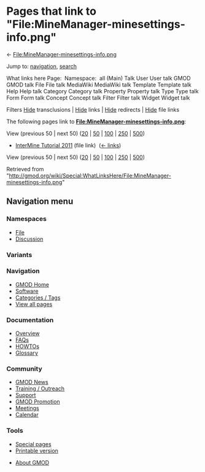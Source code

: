 <div id="mw-page-base" class="noprint">

</div>

<div id="mw-head-base" class="noprint">

</div>

<div id="content" class="mw-body" role="main">

<span id="top"></span>

<div id="mw-js-message" style="display:none;">

</div>



# <span dir="auto">Pages that link to "File:MineManager-minesettings-info.png"</span>

<div id="bodyContent">

<div id="contentSub">

←
[File:MineManager-minesettings-info.png](/wiki/File:MineManager-minesettings-info.png "File:MineManager-minesettings-info.png")

</div>

<div id="jump-to-nav" class="mw-jump">

Jump to: [navigation](#mw-navigation), [search](#p-search)

</div>

<div id="mw-content-text">

What links here Page:  Namespace:  all (Main) Talk User User talk GMOD
GMOD talk File File talk MediaWiki MediaWiki talk Template Template talk
Help Help talk Category Category talk Property Property talk Type Type
talk Form Form talk Concept Concept talk Filter Filter talk Widget
Widget talk

Filters
[Hide](/mediawiki/index.php?title=Special:WhatLinksHere/File:MineManager-minesettings-info.png&hidetrans=1 "Special:WhatLinksHere/File:MineManager-minesettings-info.png")
transclusions \|
[Hide](/mediawiki/index.php?title=Special:WhatLinksHere/File:MineManager-minesettings-info.png&hidelinks=1 "Special:WhatLinksHere/File:MineManager-minesettings-info.png")
links \|
[Hide](/mediawiki/index.php?title=Special:WhatLinksHere/File:MineManager-minesettings-info.png&hideredirs=1 "Special:WhatLinksHere/File:MineManager-minesettings-info.png")
redirects \|
[Hide](/mediawiki/index.php?title=Special:WhatLinksHere/File:MineManager-minesettings-info.png&hideimages=1 "Special:WhatLinksHere/File:MineManager-minesettings-info.png")
file links

The following pages link to
**[File:MineManager-minesettings-info.png](/wiki/File:MineManager-minesettings-info.png "File:MineManager-minesettings-info.png")**:

View (previous 50 \| next 50)
([20](/mediawiki/index.php?title=Special:WhatLinksHere/File:MineManager-minesettings-info.png&limit=20 "Special:WhatLinksHere/File:MineManager-minesettings-info.png")
\|
[50](/mediawiki/index.php?title=Special:WhatLinksHere/File:MineManager-minesettings-info.png&limit=50 "Special:WhatLinksHere/File:MineManager-minesettings-info.png")
\|
[100](/mediawiki/index.php?title=Special:WhatLinksHere/File:MineManager-minesettings-info.png&limit=100 "Special:WhatLinksHere/File:MineManager-minesettings-info.png")
\|
[250](/mediawiki/index.php?title=Special:WhatLinksHere/File:MineManager-minesettings-info.png&limit=250 "Special:WhatLinksHere/File:MineManager-minesettings-info.png")
\|
[500](/mediawiki/index.php?title=Special:WhatLinksHere/File:MineManager-minesettings-info.png&limit=500 "Special:WhatLinksHere/File:MineManager-minesettings-info.png"))

- [InterMine Tutorial
  2011](/wiki/InterMine_Tutorial_2011 "InterMine Tutorial 2011") (file
  link) ‎ <span class="mw-whatlinkshere-tools">([←
  links](/mediawiki/index.php?title=Special:WhatLinksHere&target=InterMine+Tutorial+2011 "Special:WhatLinksHere"))</span>

View (previous 50 \| next 50)
([20](/mediawiki/index.php?title=Special:WhatLinksHere/File:MineManager-minesettings-info.png&limit=20 "Special:WhatLinksHere/File:MineManager-minesettings-info.png")
\|
[50](/mediawiki/index.php?title=Special:WhatLinksHere/File:MineManager-minesettings-info.png&limit=50 "Special:WhatLinksHere/File:MineManager-minesettings-info.png")
\|
[100](/mediawiki/index.php?title=Special:WhatLinksHere/File:MineManager-minesettings-info.png&limit=100 "Special:WhatLinksHere/File:MineManager-minesettings-info.png")
\|
[250](/mediawiki/index.php?title=Special:WhatLinksHere/File:MineManager-minesettings-info.png&limit=250 "Special:WhatLinksHere/File:MineManager-minesettings-info.png")
\|
[500](/mediawiki/index.php?title=Special:WhatLinksHere/File:MineManager-minesettings-info.png&limit=500 "Special:WhatLinksHere/File:MineManager-minesettings-info.png"))

</div>

<div class="printfooter">

Retrieved from
"<http://gmod.org/wiki/Special:WhatLinksHere/File:MineManager-minesettings-info.png>"

</div>

<div id="catlinks" class="catlinks catlinks-allhidden">

</div>

<div class="visualClear">

</div>

</div>

</div>

<div id="mw-navigation">

## Navigation menu

<div id="mw-head">



<div id="left-navigation">

<div id="p-namespaces" class="vectorTabs" role="navigation"
aria-labelledby="p-namespaces-label">

### Namespaces

- <span id="ca-nstab-image"><a href="/wiki/File:MineManager-minesettings-info.png" accesskey="c"
  title="View the file page [c]">File</a></span>
- <span id="ca-talk"><a
  href="/mediawiki/index.php?title=File_talk:MineManager-minesettings-info.png&amp;action=edit&amp;redlink=1"
  accesskey="t"
  title="Discussion about the content page [t]">Discussion</a></span>

</div>

<div id="p-variants" class="vectorMenu emptyPortlet" role="navigation"
aria-labelledby="p-variants-label">

### 

### Variants[](#)

<div class="menu">

</div>

</div>

</div>





</div>

</div>

</div>

<div id="mw-panel">

<div id="p-logo" role="banner">

<a href="/wiki/Main_Page"
style="background-image: url(http://gmod.org/images/GMOD-cogs.png);"
title="Visit the main page"></a>

</div>

<div id="p-Navigation" class="portal" role="navigation"
aria-labelledby="p-Navigation-label">

### Navigation

<div class="body">

- <span id="n-GMOD-Home">[GMOD Home](/wiki/Main_Page)</span>
- <span id="n-Software">[Software](/wiki/GMOD_Components)</span>
- <span id="n-Categories-.2F-Tags">[Categories /
  Tags](/wiki/Categories)</span>
- <span id="n-View-all-pages">[View all
  pages](/wiki/Special:AllPages)</span>

</div>

</div>

<div id="p-Documentation" class="portal" role="navigation"
aria-labelledby="p-Documentation-label">

### Documentation

<div class="body">

- <span id="n-Overview">[Overview](/wiki/Overview)</span>
- <span id="n-FAQs">[FAQs](/wiki/Category:FAQ)</span>
- <span id="n-HOWTOs">[HOWTOs](/wiki/Category:HOWTO)</span>
- <span id="n-Glossary">[Glossary](/wiki/Glossary)</span>

</div>

</div>

<div id="p-Community" class="portal" role="navigation"
aria-labelledby="p-Community-label">

### Community

<div class="body">

- <span id="n-GMOD-News">[GMOD News](/wiki/GMOD_News)</span>
- <span id="n-Training-.2F-Outreach">[Training /
  Outreach](/wiki/Training_and_Outreach)</span>
- <span id="n-Support">[Support](/wiki/Support)</span>
- <span id="n-GMOD-Promotion">[GMOD
  Promotion](/wiki/GMOD_Promotion)</span>
- <span id="n-Meetings">[Meetings](/wiki/Meetings)</span>
- <span id="n-Calendar">[Calendar](/wiki/Calendar)</span>

</div>

</div>

<div id="p-tb" class="portal" role="navigation"
aria-labelledby="p-tb-label">

### Tools

<div class="body">

- <span id="t-specialpages"><a href="/wiki/Special:SpecialPages" accesskey="q"
  title="A list of all special pages [q]">Special pages</a></span>
- <span id="t-print"><a
  href="/mediawiki/index.php?title=Special:WhatLinksHere/File:MineManager-minesettings-info.png&amp;printable=yes"
  rel="alternate" accesskey="p"
  title="Printable version of this page [p]">Printable version</a></span>

</div>

</div>

</div>

</div>

<div id="footer" role="contentinfo">

- <span id="footer-places-about">[About
  GMOD](/wiki/GMOD:About "GMOD:About")</span>

<!-- -->






</div>
